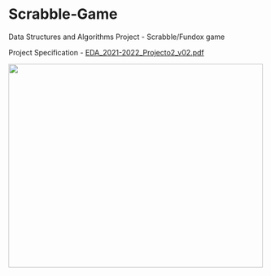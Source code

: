 # Scrabble-Game
Data Structures and Algorithms Project - Scrabble/Fundox game

Project Specification - [EDA_2021-2022_Projecto2_v02.pdf](https://github.com/marianacalado/Scrabble-Game/files/10863650/EDA_2021-2022_Projecto2_v02.pdf)

<img src="https://user-images.githubusercontent.com/93708709/222211420-4869853b-1a02-440e-bdb0-f4f64832dca3.png" width="500" height="400">

